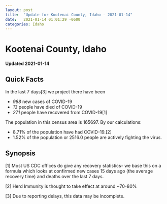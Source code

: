 ```yaml
---
layout: post
title:  "Update for Kootenai County, Idaho - 2021-01-14"
date:   2021-01-14 01:01:29 -0600
categories: Idaho
---
```


# Kootenai County, Idaho
#### Updated 2021-01-14

## Quick Facts

In the last 7 days[3] we project there have been
- *988* new cases of COVID-19
- *13* people have died of COVID-19
- *271* people have recovered from COVID-19[1]

The population in this census area is 165697. By our calculations:
- 8.71% of the population have had COVID-19.[2]
- 1.52% of the population or 2516.0 people are actively fighting the virus.

## Synopsis




[1] Most US CDC offices do give any recovery statistics- we base this on a formula which looks at confirmed new cases
15 days ago (the average recovery time) and deaths over the last 7 days.

[2] Herd Immunity is thought to take effect at around ~70-80%

[3] Due to reporting delays, this data may be incomplete.
 
    